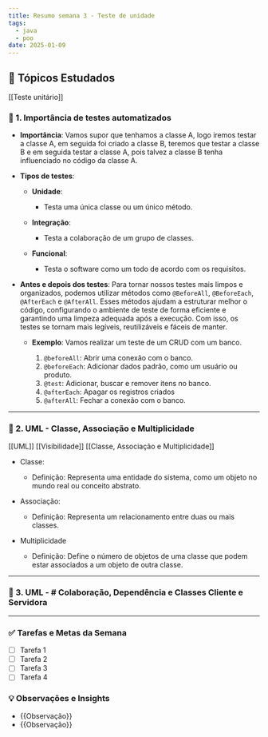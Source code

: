 ```yaml
---
title: Resumo semana 3 - Teste de unidade
tags:
  - java
  - poo
date: 2025-01-09
---
```


## 📖 Tópicos Estudados  

[[Teste unitário]]
### 🧩 1. Importância de testes automatizados

- **Importância**:
	Vamos supor que tenhamos a classe A, logo iremos testar a classe A, em seguida foi criado a classe B, teremos que testar a classe B e em seguida testar a classe A, pois talvez a classe B tenha influenciado no código da classe A.

- **Tipos de testes**:
	- **Unidade**:
		- Testa uma única classe ou um único método.
		
	- **Integração**:
		- Testa a colaboração de um grupo de classes.
		
	- **Funcional**:
		- Testa o software como um todo de acordo com os requisitos.
		
- **Antes e depois dos testes**:
	Para tornar nossos testes mais limpos e organizados, podemos utilizar métodos como `@BeforeAll`, `@BeforeEach`, `@AfterEach` e `@AfterAll`. Esses métodos ajudam a estruturar melhor o código, configurando o ambiente de teste de forma eficiente e garantindo uma limpeza adequada após a execução. Com isso, os testes se tornam mais legíveis, reutilizáveis e fáceis de manter.
	
	- **Exemplo**:
		Vamos realizar um teste de um CRUD com um banco.
		
		1. `@beforeAll`: Abrir uma conexão com o banco.
		2. `@beforeEach`: Adicionar dados padrão, como um usuário ou produto.
		3. `@test`: Adicionar, buscar e remover itens no banco. 
		4. `@afterEach`: Apagar os registros criados 
		5. `@afterAll`: Fechar a conexão com o banco.

---
### 🧩 2. UML - Classe, Associação e Multiplicidade

[[UML]]
[[Visibilidade]]
[[Classe, Associação e Multiplicidade]]

- Classe:
	- Definição:
		Representa uma entidade do sistema, como um objeto no mundo real ou conceito abstrato.
		
- Associação:
	- Definição:
		Representa um relacionamento entre duas ou mais classes.
		
- Multiplicidade
	- Definição:
		Define o número de objetos de uma classe que podem estar associados a um objeto de outra classe.

---
### 🧩 3. UML - # Colaboração, Dependência e Classes Cliente e Servidora



---
### ✅ **Tarefas e Metas da Semana**

- [ ] Tarefa 1
- [ ] Tarefa 2
- [ ] Tarefa 3
- [ ] Tarefa 4

### 💡 **Observações e Insights**

- {{Observação}}
- {{Observação}}

